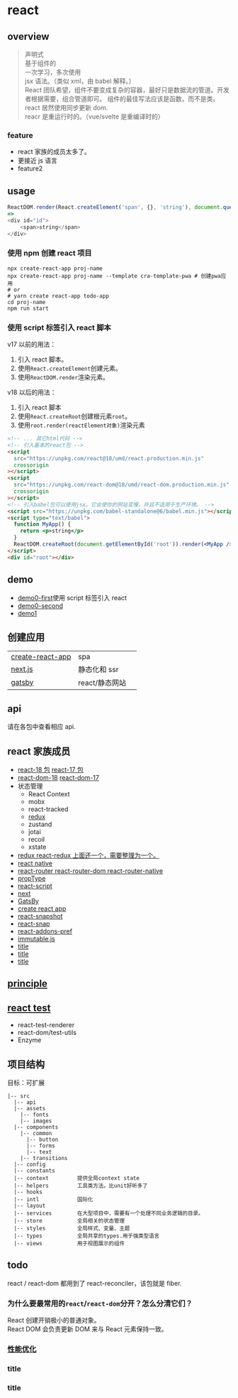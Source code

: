 # react

## overview

> 声明式  
> 基于组件的  
> 一次学习，多次使用  
> jsx 语法。（类似 xml，由 babel 解释。）  
> React 团队希望，组件不要变成复杂的容器，最好只是数据流的管道。开发者根据需要，组合管道即可。 组件的最佳写法应该是函数，而不是类。
> react 居然使用同步更新 dom.  
> reacr 是重运行时的。（vue/svelte 是重编译时的）

### feature

- react 家族的成员太多了。
- 更接近 js 语言
- feature2

## usage

```js
ReactDOM.render(React.createElement('span', {}, 'string'), document.querySelector('#id'))
=>
<div id="id">
    <span>string</span>
</div>
```

### 使用 npm 创建 react 项目

```shell
npx create-react-app proj-name
npx create-react-app proj-name --template cra-template-pwa # 创建pwa应用
# or
# yarn create react-app todo-app
cd proj-name
npm run start
```

### 使用 script 标签引入 react 脚本

v17 以前的用法：

1. 引入 react 脚本。
2. 使用`React.createElement`创建元素。
3. 使用`ReactDOM.render`渲染元素。

v18 以后的用法：

1. 引入 react 脚本
2. 使用`React.createRoot`创建根元素`root`。
3. 使用`root.render(reactElement对象)`渲染元素

```html
<!-- ... 其它html代码 -->
<!-- 引入基本的react包 -->
<script
  src="https://unpkg.com/react@18/umd/react.production.min.js"
  crossorigin
></script>
<script
  src="https://unpkg.com/react-dom@18/umd/react-dom.production.min.js"
  crossorigin
></script>
<!-- 引入babel包可以使用jsx。它会使你的网站变慢，并且不适用于生产环境。 -->
<script src="https://unpkg.com/babel-standalone@6/babel.min.js"></script>
<script type="text/babel">
  function MyApp() {
    return <p>string</p>
  }
  ReactDOM.createRoot(document.getElementById('root')).render(<MyApp />)
</script>
<div id="root"></div>
```

## demo

- [demo0-first](/react/demo0/first.html)使用 script 标签引入 react
- [demo0-second](/react/demo0/second.html)
- [demo1]()

## 创建应用

|                                                          |                |     |
| -------------------------------------------------------- | -------------- | --- |
| [create-react-app](/framework/react/createReactApp.html) | spa            |     |
| [next.js](/framework/react/next/index.html)              | 静态化和 ssr   |     |
| [gatsby](/framework/react/gatsby/index.html)             | react/静态网站 |     |

## api

请在各包中查看相应 api.

## react 家族成员

- [react-18 包](/framework/react/react-18/index.html) [react-17 包](/framework/react/react-17/index.html)
- [react-dom-18](/framework/react/react-dom-18/index.html) [react-dom-17](/framework/react/react-dom-17/index.html)
- 状态管理
  - React Context
  - mobx
  - react-tracked
  - [redux](/jsPackages/redux.html)
  - zustand
  - jotai
  - recoil
  - xstate
- [redux react-redux 上面还一个，需要整理为一个。](/framework/react/redux/index.html)
- [react native](/framework/react/reactNative.html)
- [react-router react-router-dom react-router-native](/framework/react/router.html)
- [propType](/framework/react/propType.html)
- [react-script](/framework/react/react-script.html)
- [next](/framework/react/next/index.html)
- [GatsBy](/framework/react/gateby/index.html)
- [create react app](/framework/react/createReactApp.html)
- [react-snapshot](/framework/react/reactSnapshot.html)
- [react-snap](/framework/react/reactSnap.html)
- [react-addons-pref](/framework/react/react-addons-pref.html)
- [immutable.js](/framework/react/immutable/index.html)
- [title](/framework/react/title.html)
- [title](/framework/react/title.html)
- [title](/framework/react/title.html)

## [principle](/framework/react/principle/index.html)

## [react test](/framework/react/test/index.html)

- react-test-renderer
- react-dom/test-utils
- Enzyme

## 项目结构

目标：可扩展

```
|-- src
  |-- api
  |-- assets
    |-- fonts
    |-- images
  |-- components
    |-- common
      |-- button
      |-- forms
      |-- text
    |-- transitions
  |-- config
  |-- constants
  |-- context         提供全局context state
  |-- helpers         工具类方法。比unit好听多了
  |-- hooks
  |-- intl            国际化
  |-- layout
  |-- services        在大型项目中，需要有一个处理不同业务逻辑的目录。
  |-- store           全局相关的状态管理
  |-- styles          全局样式、变量、主题
  |-- types           全局共享的types.用于强类型语言
  |-- views           用于视图展示的组件
```

## todo

react / react-dom 都用到了 react-reconciler，该包就是 fiber.

### 为什么要最常用的`react`/`react-dom`分开？怎么分清它们？

React 创建开销极小的普通对象。  
React DOM 会负责更新 DOM 来与 React 元素保持一致。

### [性能优化](/optimizing/index.html)

### title

### title
